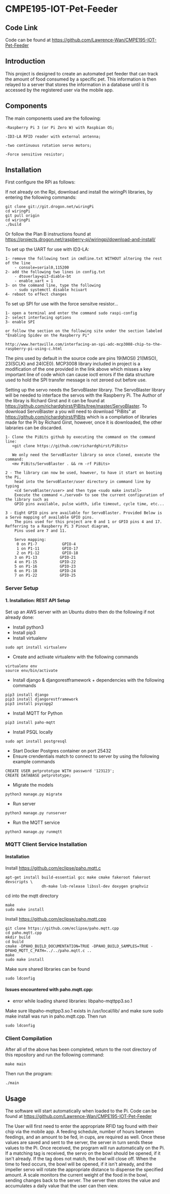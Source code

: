 # CMPE195-IOT-Pet-Feeder

## Code Link

Code can be found at https://github.com/Lawrence-Wan/CMPE195-IOT-Pet-Feeder


## Introduction

This project is designed to create an automated pet feeder that can track the amount of food consumed by a specific pet. This information is then relayed to a server that stores the information in a database until it is accessed by the registered user via the mobile app. 


## Components

The main components used are the following:
	
	-Raspberry Pi 3 (or Pi Zero W) with Raspbian OS; 
	
	-ID3-LA RFID reader with external antenna; 
	
	-two continuous rotation servo motors; 
	
	-Force sensitive resistor; 

## Installation

First configure the RPi as follows:

If not already on the Rpi, download and install the wiringPi libraries, by entering the following commands:

	git clone git://git.drogon.net/wiringPi
	cd wiringPi
	git pull origin
	cd wiringPi
	./build
Or follow the Plan B instructions found at https://projects.drogon.net/raspberry-pi/wiringpi/download-and-install/

To set up the UART for use with ID3-LA:

	1- remove the following text in cmdline.txt WITHOUT altering the rest of the line
	    - console=serial0,115200
	2- add the following two lines in config.txt
	    - dtoverlay=pi3-diable-bt
    	- enable_uart = 1
	3- on the command line, type the following
	    - sudo systemctl disable hciuart
	4- reboot to effect changes

To set up SPI for use with the force sensitve resistor...
	
	1- open a terminal and enter the command sudo raspi-config
	2- select interfacing options
	3- enable SPI
	
	or follow the section on the following site under the section labeled "Enabling Spidev on the Raspberry Pi"
	
	http://www.hertaville.com/interfacing-an-spi-adc-mcp3008-chip-to-the-raspberry-pi-using-c.html
	
The pins used by default in the source code are pins 19(MOSI) 21(MISO), 23(SCLK) and 24(CE0). MCP3008 library included in project is a modification of the one provided in the link above which misses a key important line of code which can cause ioctl errors if the data structure used to hold the SPI transfer message is not zeroed out before use.



Setting up the servo needs the ServoBlaster library. The ServoBlaster library will be needed to interface the servos with the Raspberry Pi. The Author of the libray is Richard Girst and it can be found at https://github.com/richardghirst/PiBits/tree/master/ServoBlaster. To download ServoBlaster a you will need to download "PiBits" at https://github.com/richardghirst/PiBits which is a compilation of libraries made for the Pi by Richard Girst, however, once it is downloaded, the other labraries can be discarded.

	1- Clone the PiBits github by executing the command on the command line: 
	   <git clone https://github.com/richardghirst/PiBits>
	   
	   We only need the ServoBlaster library so once cloned, execute the command:
	   <mv PiBits/ServoBlaster . && rm -rf PiBits>
	 
	2 - The library can now be used, however, to have it start on booting the Pi,
	    head into the ServoBlaster/user directory in command line by typing
	    <cd ServoBlaster/user> and then type <sudo make install> 
	    Execute the command <./servod> to see the current configuration of the library such as
	    GPIO pins available, pulse width, idle timeout, cycle time, etc... 

	3 - Eight GPIO pins are available for ServoBlaster. Provided Below is a Servo mapping of available GPIO pins.
	    The pins used for this project are 0 and 1 or GPIO pins 4 and 17. Refferring to a Raspberry Pi 3 Pinout diagram,
	    Pins used are 7 and 11.
	
		Servo mapping:
    	 0 on P1-7           GPIO-4
    	 1 on P1-11          GPIO-17
    	 2 on P1-12          GPIO-18
     	3 on P1-13          GPIO-21
     	4 on P1-15          GPIO-22
     	5 on P1-16          GPIO-23
     	6 on P1-18          GPIO-24
     	7 on P1-22          GPIO-25
	   

### Server Setup

#### 1. Installation: REST API Setup

Set up an AWS server with an Ubuntu distro then do the following if not already done:

-  Install python3
-  Install pip3
-  Install virtualenv
```
sudo apt install virtualenv
```
-  Create and activate virtualenv with the following commands
```
virtualenv env
source env/bin/activate
```
-  Install django & djangorestframework + dependencies with the following commands
```
pip3 install django
pip3 install djangorestframework
pip3 install psycopg2
```
-  Install MQTT for Python
```
pip3 install paho-mqtt
```
-  Install PSQL locally
```
sudo apt install postgresql
```
-  Start Docker Postgres container on port 25432
-  Ensure crendentials match to connect to server by using the following example commands
```
CREATE USER petprototype WITH password '123123';
CREATE DATABASE petprototype;
```

-  Migrate the models
```
python3 manage.py migrate
```
-  Run server
```
python3 manage.py runserver
```
- Run the MQTT service
```
python3 manage.py runmqtt
```

### MQTT Client Service Installation
#### Installation
Install https://github.com/eclipse/paho.mqtt.c

```
apt-get install build-essential gcc make cmake fakeroot fakeroot devscripts \
                dh-make lsb-release libssl-dev doxygen graphviz
```

cd into the mqtt directory

```
make
sudo make install
```

Install https://github.com/eclipse/paho.mqtt.cpp
```
git clone https://github.com/eclipse/paho.mqtt.cpp
cd paho.mqtt.cpp
mkdir build
cd build
cmake -DPAHO_BUILD_DOCUMENTATION=TRUE -DPAHO_BUILD_SAMPLES=TRUE -DPAHO_MQTT_C_PATH=../../paho.mqtt.c ..
make
sudo make install
```

Make sure shared libraries can be found
```
sudo ldconfig
```




#### Issues encountered with paho.mqtt.cpp:

-  error while loading shared libraries: libpaho-mqttpp3.so.1

Make sure libpaho-mqttpp3.so.1 exists in /usr/local/lib/ and make sure sudo make install was run in paho.mqtt.cpp. Then run
```
sudo ldconfig
```

### Client Compilation

After all of the above has been completed, return to the root directory of this repository and run the following command:

```
make main
```

Then run the program:
```
./main
```

## Usage

The software will start automatically when loaded to the Pi. Code can be found at https://github.com/Lawrence-Wan/CMPE195-IOT-Pet-Feeder

The User will first need to enter the appropriate RFID tag found with their chip via the mobile app. A feeding schedule, number of hours between feedings, and an amount to be fed, in cups, are required as well. Once these values are saved and sent to the server, the server in turn sends these values to the Pi. Once received, the program will run automatically on the Pi. If a matching tag is received, the servo on the bowl should be opened, if it isn't already. If the tag does not match, the bowl will close off. When the time to feed occurs, the bowl will be opened, if it isn't already, and the impeller servo will rotate the appropriate distance to dispense the specified amount. A scale monitors the current weight of the food in the bowl, sending changes back to the server. The server then stores the value and accumulates a daily value that the user can then view. 
